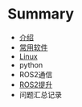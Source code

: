 # Summary

* [介绍](README.md)
* [常用软件](chapter1.md)
* [Linux](linux.md)
* python
* ROS2通信
* [ROS2提升](ros2ti-sheng.md)
* 问题汇总记录

